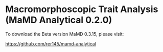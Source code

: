 # Macromorphoscopic Trait Analysis (MaMD Analytical 0.2.0)

To download the Beta version MaMD 0.3.15, please visit:

https://github.com/rer145/mamd-analytical
